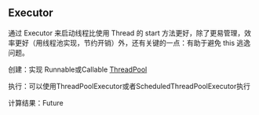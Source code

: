## Executor

通过 Executor 来启动线程比使用 Thread 的 start 方法更好，除了更易管理，效率更好（用线程池实现，节约开销）外，还有关键的一点：有助于避免 this 逃逸问题。

创建：实现 Runnable或Callable [ThreadPool](ThreadPool.java)

执行：可以使用ThreadPoolExecutor或者ScheduledThreadPoolExecutor执行

计算结果：Future


